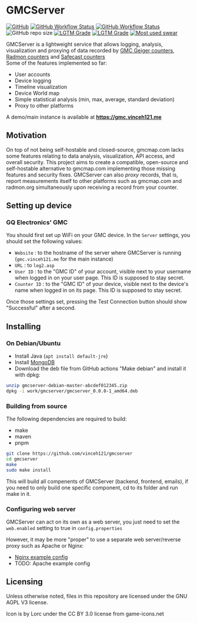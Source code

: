 # GMCServer
[![GitHub](https://img.shields.io/github/license/vinceh121/gmcserver?color=green&style=for-the-badge)](https://github.com/vinceh121/gmcserver/blob/master/LICENSE)
[![GitHub Workflow Status](https://img.shields.io/github/workflow/status/vinceh121/gmcserver/Java%20CI%20with%20Maven?label=Backend%20build&style=for-the-badge)](https://github.com/vinceh121/gmcserver/actions?query=workflow%3A%22Java+CI+with+Maven%22)
[![GitHub Workflow Status](https://img.shields.io/github/workflow/status/vinceh121/gmcserver/Web%20Build?label=Frontend%20build&style=for-the-badge)](https://github.com/vinceh121/gmcserver/actions?query=workflow%3A%22Web+Build%22)
![GitHub repo size](https://img.shields.io/github/repo-size/vinceh121/gmcserver?color=yellowgreen&style=for-the-badge)
[![LGTM Grade](https://img.shields.io/lgtm/grade/java/github/vinceh121/gmcserver?style=for-the-badge)](https://lgtm.com/projects/g/vinceh121/gmcserver/)
[![LGTM Grade](https://img.shields.io/lgtm/grade/javascript/github/vinceh121/gmcserver?style=for-the-badge)](https://lgtm.com/projects/g/vinceh121/gmcserver/)
[![Most used swear](https://img.shields.io/badge/dynamic/json?color=yellow&label=Most%20used%20swear&query=%24.mostUsed.word&url=https%3A%2F%2Fswear.vinceh121.me%2Fcount.json%3Furi%3Dhttps%3A%2F%2Fgithub.com%2Fvinceh121%2Fgmcserver&style=for-the-badge)](https://github.com/vinceh121/git-swears)

GMCServer is a lightweight service that allows logging, analysis, visualization and proxying of data recorded by [GMC Geiger counters](https://www.amazon.com/GQ-Radiation-Detector-Recorder-equipment/dp/B00ROHGWIQ), [Radmon counters](https://radmon.org) and [Safecast counters](https://safecast.org/devices/bgeigie-nano/)
<br> Some of the features implemented so far:
 - User accounts
 - Device logging
 - Timeline visualization
 - Device World map
 - Simple statistical analysis (min, max, average, standard deviation)
 - Proxy to other platforms

A demo/main instance is available at **https://gmc.vinceh121.me**

## Motivation
On top of not being self-hostable and closed-source, gmcmap.com lacks some features relating to data analysis, visualization, API access, and overall security. This project aims to create a compatible, open-source and self-hostable alternative to gmcmap.com implementing those missing features and security fixes.
GMCServer can also *proxy* records, that is, report measurements itself to other platforms such as gmcmap.com and radmon.org simultaneously upon receiving a record from your counter.

## Setting up device
### GQ Electronics' GMC
You should first set up WiFi on your GMC device. In the `Server` settings, you should set the following values:
 - `Website` : to the hostname of the server where GMCServer is running (`gmc.vinceh121.me` for the main instance)
 - `URL` : to `log2.asp`
 - `User ID` : to the "GMC ID" of your account, visible next to your username when logged in on your user page. This ID is supposed to stay secret.
 - `Counter ID` : to the "GMC ID" of your device, visible next to the device's name when logged in on its page. This ID is supposed to stay secret.

Once those settings set, pressing the Test Connection button should show "Successful" after a second.


## Installing

### On Debian/Ubuntu
 - Install Java (`apt install default-jre`)
 - Install [MongoDB](https://docs.mongodb.com/manual/tutorial/install-mongodb-on-debian/)
 - Download the deb file from GitHub actions "Make debian" and install it with dpkg:
```sh
unzip gmcserver-debian-master-abcdef012345.zip
dpkg -i work/gmcserver/gmcserver_0.0.0-1_amd64.deb
```

### Building from source
The following dependencies are required to build:
 - make
 - maven
 - pnpm

```sh
git clone https://github.com/vinceh121/gmcserver
cd gmcserver
make
sudo make install
```
This will build all compenents of GMCServer (backend, frontend, emails), if you need to only build one specific component, cd to its folder and run make in it.
### Configuring web server
GMCServer can act on its own as a web server, you just need to set the `web.enabled` setting to true in `config.properties`

However, it may be more "proper" to use a separate web server/reverse proxy such as Apache or Nginx:
 - [Nginx example config](https://github.com/vinceh121/gmcserver/blob/master/nginx.example.conf)
 - TODO: Apache example config

## Licensing
Unless otherwise noted, files in this repository are licensed under the GNU AGPL V3 license.

Icon is by Lorc under the CC BY 3.0 license from game-icons.net

